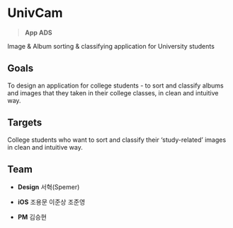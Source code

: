 

# UnivCam

> **App ADS**
>
Image & Album sorting & classifying application for University students

## Goals

To design an application for college students - to sort and classify albums and images that they taken in their college classes, in clean and intuitive way.

## Targets

College students who want to sort and classify their ‘study-related’ images in clean and intuitive way.

## Team

- **Design**
서혁(Spemer)

- **iOS**
조용문
이준상
조준영

- **PM**
김승현



